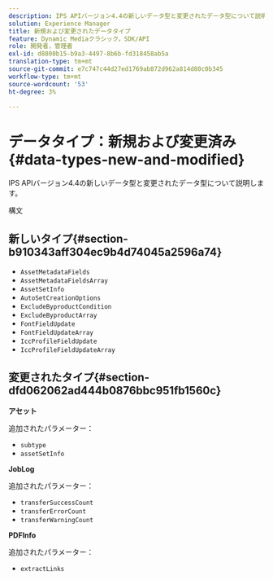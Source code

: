 ```yaml
---
description: IPS APIバージョン4.4の新しいデータ型と変更されたデータ型について説明します。
solution: Experience Manager
title: 新規および変更されたデータタイプ
feature: Dynamic Mediaクラシック，SDK/API
role: 開発者，管理者
exl-id: d8800b15-b9a3-4497-8b6b-fd318458ab5a
translation-type: tm+mt
source-git-commit: e7c747c44d27ed1769ab872d962a814d80c0b345
workflow-type: tm+mt
source-wordcount: '53'
ht-degree: 3%

---
```


# データタイプ：新規および変更済み{#data-types-new-and-modified}

IPS APIバージョン4.4の新しいデータ型と変更されたデータ型について説明します。

構文

## 新しいタイプ{#section-b910343aff304ec9b4d74045a2596a74}

* `AssetMetadataFields`
* `AssetMetadataFieldsArray`
* `AssetSetInfo`
* `AutoSetCreationOptions`
* `ExcludeByproductCondition`
* `ExcludeByproductArray`
* `FontFieldUpdate`
* `FontFieldUpdateArray`
* `IccProfileFieldUpdate`
* `IccProfileFieldUpdateArray`

## 変更されたタイプ{#section-dfd062062ad444b0876bbc951fb1560c}

**アセット**

追加されたパラメーター：

* `subtype`
* `assetSetInfo`

**JobLog**

追加されたパラメーター：

* `transferSuccessCount`
* `transferErrorCount`
* `transferWarningCount`

**PDFInfo**

追加されたパラメーター：

* `extractLinks`
